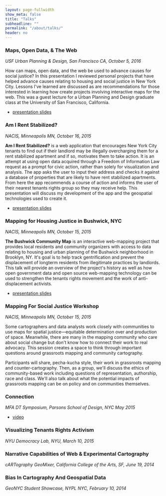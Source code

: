 ```yaml
---
layout: page-fullwidth
show_meta: false
title: "Talks"
subheadline: ""
permalink: "/about/talks/"
header: no
---
```


### Maps, Open Data, & The Web
*USF Urban Planning & Design, San Francisco CA, October 5, 2016*

How can maps, open data, and the web be used to advance causes for social justice? In this presentation I reviewed personal projects that have helped advance causes relating to housing and social justice in New York City. Lessons I've learned are discussed as are recommendations for those interested in learning how create projects involving interactive maps for the web. This was a guest lecture for a Urban Planning and Design graduate class at the University of San Francisco, California.

- [presentation slides]({{site.url}}{{site.baseurl}}/presentations/usf-urban-design/)


### Am I Rent Stabilized?
*NACIS, Minneapolis MN, October 16, 2015*

**Am I Rent Stabilized?** is a web application that encourages New York City tenants to find out if their landlord may be illegally overcharging them for a rent stabilized apartment and if so, motivates them to take action. It is an attempt at using open data acquired through a Freedom of Information Law request as a prompt for civic action, rather than solely for visualization and analysis. The app asks the user to input their address and checks it against a database of properties that are likely to have rent stabilized apartments. From here the app recommends a course of action and informs the user of their nearest tenants rights group so they may receive help. This presentation will discuss my development of the app and the geospatial technologies used to create it.

- [presentation slides]({{site.url}}{{site.baseurl}}/presentations/am-i-rent-stabilized/)

### Mapping for Housing Justice in Bushwick, NYC
*NACIS, Minneapolis MN, October 15, 2015*   

**The Bushwick Community Map** is an interactive web-mapping project that provides local residents and community organizers with access to data relating to housing and urban planning of the Bushwick neighborhood in Brooklyn, NY. It's goal is to help track gentrification and prevent the displacement of longterm residents from illegitimate practices by landlords. This talk will provide an overview of the project's history as well as how open government data and open source web-mapping technology can be used to strengthen the tenants rights movement and the work of anti-displacement activists.

- [presentation slides]({{site.url}}{{site.baseurl}}/presentations/bcm-nacis-2015/)

### Mapping For Social Justice Workshop
*NACIS, Minneapolis MN, October 15, 2015*

Some cartographers and data analysts work closely with communities to use maps for spatial justice—equitable determination over and production of space. Meanwhile, there are many in the mapping community who care about social change but don't know how to connect their work to real advocacy. This session creates a space to think through important questions around grassroots mapping and community cartography.

Participants will share, pecha-kucha style, their work in grassroots mapping and counter-cartography. Then, as a group, we'll discuss the ethics of community-based work including questions of representation, authorship, race and class. We'll also talk about what the potential impacts of grassroots mapping can be on policy and on communities themselves.

### Connection
*MFA DT Symposium, Parsons School of Design, NYC May 2015*  

- [video](https://vimeo.com/album/3468048/video/130331997#t=230s)

### Visualizing Tenants Rights Activism
*NYU Democracy Lab, NYU, March 10, 2015*

### Narrative Capabilities of Web & Experimental Cartography
*cARTography GeoMixer, California College of the Arts, SF, June 19, 2014*

### Bias In Cartography And Geospatial Data
*GeoNYC Student Showcase, NYPL NYC, February 10, 2014*
